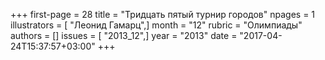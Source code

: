 +++
first-page = 28
title = "Тридцать пятый турнир городов"
npages = 1
illustrators = [ "Леонид Гамарц",]
month = "12"
rubric = "Олимпиады"
authors = []
issues = [ "2013_12",]
year = "2013"
date = "2017-04-24T15:37:57+03:00"
+++
